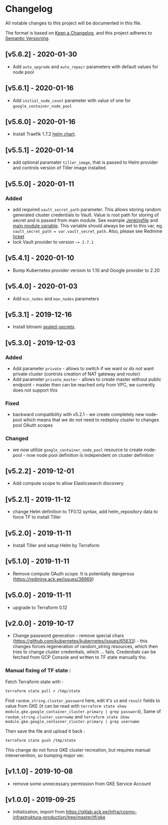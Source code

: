 # Changelog
All notable changes to this project will be documented in this file.

The format is based on [Keep a Changelog](https://keepachangelog.com/en/1.0.0/),
and this project adheres to [Semantic Versioning](https://semver.org/spec/v2.0.0.html).

## [v5.6.2] - 2020-01-30
- Add `auto_upgrade` and `auto_repair` parameters with default values for node pool

## [v5.6.1] - 2020-01-16
- Add `initial_node_count` parameter with value of one for `google_container_node_pool` 

## [v5.6.0] - 2020-01-16
- Install Traefik 1.7.2 [helm chart](https://github.com/helm/charts/tree/master/stable/traefik).

## [v5.5.1] - 2020-01-14
- add optional paramater `tiller_image`, that is passed to Helm provider and controls version of Tiller image installed.

## [v5.5.0] - 2020-01-11
### Added
- add required `vault_secret_path` parameter. This allows storing random generated cluster credentials to Vault. Value is root path for storing of secret and is passed from main module. See example [Jenkinsfile](https://gitlab.ack.ee/Ackee/infrastruktura/blob/7b3a45c804beb47edd19ec13e7d3b336a2ca73a6/Jenkinsfile#L7) and [main module variable](https://gitlab.ack.ee/Ackee/infrastruktura/blob/7b3a45c804beb47edd19ec13e7d3b336a2ca73a6/tf/variables.tf). This variable should always be set to this var, eg. `vault_secret_path = var.vault_secret_path`. Also, please see Redmine [ticket](https://redmine.ack.ee/issues/38677)
- lock Vault provider to version `~> 2.7.1`

## [v5.4.1] - 2020-01-10
- Bump Kubernetes provider version to 1.10 and Google provider to 2.20

## [v5.4.0] - 2020-01-03
- Add `min_nodes` and `max_nodes` parameters

## [v5.3.1] - 2019-12-16
- Install bitnami [sealed-secrets](https://github.com/bitnami-labs/sealed-secrets).

## [v5.3.0] - 2019-12-03
### Added
- Add parameter `private` - allows to switch if we want or do not want private cluster (controls creation of NAT gateway and router)
- Add parameter `private_master` - allows to create master without public endpoint - master then can be reached only from VPC, we currently does not support this
### Fixed
- backward compatibility with v5.2.1 - we create completely new node-pool which means that we do not need to redeploy cluster to changes pool OAuth scopes
### Changed
- we now utilize `google_container_node_pool` resource to create node-pool - now node pool definition is independent on cluster definition

## [v5.2.2] - 2019-12-01
- Add compute scope to allow Elasticsearch discovery

## [v5.2.1] - 2019-11-12
- change Helm definition to TF0.12 syntax, add helm_repository data to force TF to install Tiller

## [v5.2.0] - 2019-11-11
- Install Tiller and setup Helm by Terraform

## [v5.1.0] - 2019-11-11
- Remove compute OAuth scope. It is potentially dangerous (https://redmine.ack.ee/issues/38969)

## [v5.0.0] - 2019-11-11
- upgrade to Terraform 0.12

## [v2.0.0] - 2019-10-17
- Change password generation - remove special chars (https://github.com/kubernetes/kubernetes/issues/65633) -
this changes forces regeneration of random_string resources, which then tries to change cluster credentials, which ...
fails. Credentials can be fetched from GCP Console and written to TF state manually tho.

### Manual fixing of TF state :

Fetch Terraform state with :
```
terraform state pull > /tmp/state
```
Find `random_string.cluster_password` here, edit it's `id` and `result` fields to value from GKE (it can be read with
`terraform state show module.gke.google_container_cluster.primary | grep password`), Same of `random_string.cluster_username`
and `terraform state show module.gke.google_container_cluster.primary | grep username`

Then save the file and upload it back :
```
terraform state push /tmp/state
```

This change do not force GKE cluster recreation, but requires manual intevervention, so bumping major ver.

## [v1.1.0] - 2019-10-08
- remove some unnecessary permission from GKE Service Account

## [v1.0.0] - 2019-09-25
- initialization, import from https://gitlab.ack.ee/Infra/cosmo-infrastruktura-production/tree/master/tf/gke
